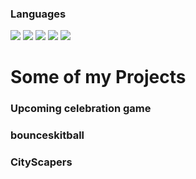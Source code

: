 
### Languages
<div>
<img src="https://img.shields.io/badge/C%2B%2B-00239C?style=for-the-badge&logo=c%2B%2B&logoColor=white" />
<img src="https://img.shields.io/badge/Java-ED8B00?style=for-the-badge&logo=java&logoColor=white" />
<img src="https://img.shields.io/badge/Unity-cccccc?style=for-the-badge&logo=Unity&logoColor=4c4c4c" />
<img src="https://img.shields.io/badge/HTML5-E34F26?style=for-the-badge&logo=html5&logoColor=white" />
<img src="https://img.shields.io/badge/JavaScript-323330?style=for-the-badge&logo=javascript&logoColor=F7DF1E" />

<h1>Some of my Projects</h1>
<h3>Upcoming celebration game</h3>

<h3>bounceskitball</h3>

<h3>CityScapers</h3>

<!--
**Bkaden880/Bkaden880** is a ✨ _special_ ✨ repository because its `README.md` (this file) appears on your GitHub profile.

